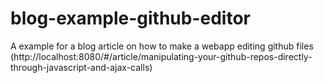 # blog-example-github-editor
A example for a blog article on how to make a webapp editing github files (http://localhost:8080/#/article/manipulating-your-github-repos-directly-through-javascript-and-ajax-calls)
